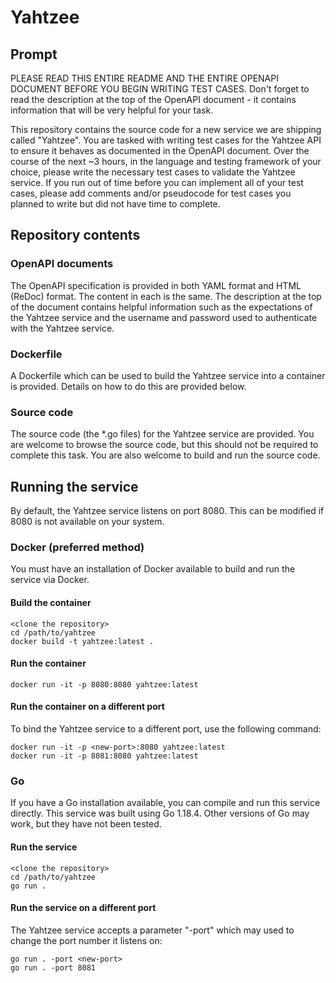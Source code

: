 # Yahtzee
## Prompt
PLEASE READ THIS ENTIRE README AND THE ENTIRE OPENAPI DOCUMENT BEFORE YOU BEGIN WRITING TEST CASES. Don't forget to read the description at the top of the OpenAPI document - it contains information that will be very helpful for your task.

This repository contains the source code for a new service we are shipping called "Yahtzee". You are tasked with writing test cases for the Yahtzee API to ensure it behaves as documented in the OpenAPI document. Over the course of the next ~3 hours, in the language and testing framework of your choice, please write the necessary test cases to validate the Yahtzee service. If you run out of time before you can implement all of your test cases, please add comments and/or pseudocode for test cases you planned to write but did not have time to complete.
## Repository contents
### OpenAPI documents
The OpenAPI specification is provided in both YAML format and HTML (ReDoc) format. The content in each is the same. The description at the top of the document contains helpful information such as the expectations of the Yahtzee service and the username and password used to authenticate with the Yahtzee service.
### Dockerfile
A Dockerfile which can be used to build the Yahtzee service into a container is provided. Details on how to do this are provided below.
### Source code
The source code (the *.go files) for the Yahtzee service are provided. You are welcome to browse the source code, but this should not be required to complete this task. You are also welcome to build and run the source code.
## Running the service
By default, the Yahtzee service listens on port 8080. This can be modified if 8080 is not available on your system.
### Docker (preferred method)
You must have an installation of Docker available to build and run the service via Docker.
#### Build the container

    <clone the repository>
    cd /path/to/yahtzee
    docker build -t yahtzee:latest .
    
#### Run the container

    docker run -it -p 8080:8080 yahtzee:latest
#### Run the container on a different port
To bind the Yahtzee service to a different port, use the following command:

    docker run -it -p <new-port>:8080 yahtzee:latest
    docker run -it -p 8081:8080 yahtzee:latest

### Go
If you have a Go installation available, you can compile and run this service directly. This service was built using Go 1.18.4. Other versions of Go may work, but they have not been tested.
#### Run the service

    <clone the repository>
    cd /path/to/yahtzee
    go run .
 
#### Run the service on a different port
The Yahtzee service accepts a parameter "-port" which may used to change the port number it listens on:

    go run . -port <new-port>
    go run . -port 8081